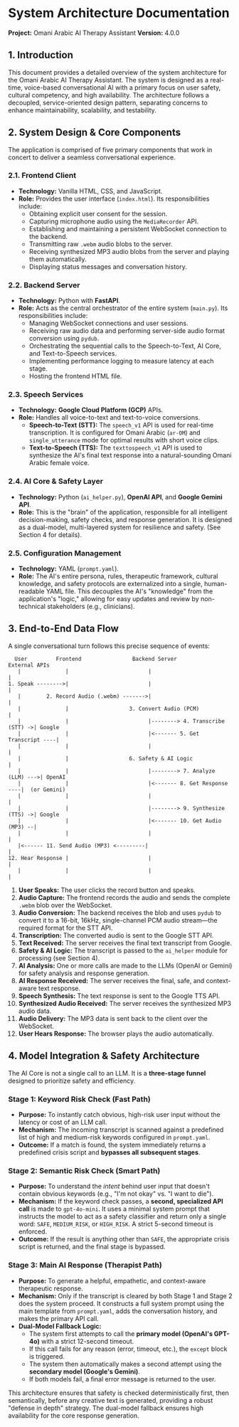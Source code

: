 # System Architecture Documentation

**Project:** Omani Arabic AI Therapy Assistant
**Version:** 4.0.0

## 1. Introduction

This document provides a detailed overview of the system architecture for the Omani Arabic AI Therapy Assistant. The system is designed as a real-time, voice-based conversational AI with a primary focus on user safety, cultural competency, and high availability. The architecture follows a decoupled, service-oriented design pattern, separating concerns to enhance maintainability, scalability, and testability.

## 2. System Design & Core Components

The application is comprised of five primary components that work in concert to deliver a seamless conversational experience.

### 2.1. Frontend Client
- **Technology:** Vanilla HTML, CSS, and JavaScript.
- **Role:** Provides the user interface (`index.html`). Its responsibilities include:
    - Obtaining explicit user consent for the session.
    - Capturing microphone audio using the `MediaRecorder` API.
    - Establishing and maintaining a persistent WebSocket connection to the backend.
    - Transmitting raw `.webm` audio blobs to the server.
    - Receiving synthesized MP3 audio blobs from the server and playing them automatically.
    - Displaying status messages and conversation history.

### 2.2. Backend Server
- **Technology:** Python with **FastAPI**.
- **Role:** Acts as the central orchestrator of the entire system (`main.py`). Its responsibilities include:
    - Managing WebSocket connections and user sessions.
    - Receiving raw audio data and performing server-side audio format conversion using `pydub`.
    - Orchestrating the sequential calls to the Speech-to-Text, AI Core, and Text-to-Speech services.
    - Implementing performance logging to measure latency at each stage.
    - Hosting the frontend HTML file.

### 2.3. Speech Services
- **Technology:** **Google Cloud Platform (GCP)** APIs.
- **Role:** Handles all voice-to-text and text-to-voice conversions.
    - **Speech-to-Text (STT):** The `speech_v1` API is used for real-time transcription. It is configured for Omani Arabic (`ar-OM`) and `single_utterance` mode for optimal results with short voice clips.
    - **Text-to-Speech (TTS):** The `texttospeech_v1` API is used to synthesize the AI's final text response into a natural-sounding Omani Arabic female voice.

### 2.4. AI Core & Safety Layer
- **Technology:** Python (`ai_helper.py`), **OpenAI API**, and **Google Gemini API**.
- **Role:** This is the "brain" of the application, responsible for all intelligent decision-making, safety checks, and response generation. It is designed as a dual-model, multi-layered system for resilience and safety. (See Section 4 for details).

### 2.5. Configuration Management
- **Technology:** YAML (`prompt.yaml`).
- **Role:** The AI's entire persona, rules, therapeutic framework, cultural knowledge, and safety protocols are externalized into a single, human-readable YAML file. This decouples the AI's "knowledge" from the application's "logic," allowing for easy updates and review by non-technical stakeholders (e.g., clinicians).

## 3. End-to-End Data Flow

A single conversational turn follows this precise sequence of events:

```
  User         Frontend                Backend Server                  External APIs
   |              |                         |                              |
1. Speak -------->|                         |                              |
   |        2. Record Audio (.webm) ------->|                              |
   |              |                   3. Convert Audio (PCM)               |
   |              |                         |--------> 4. Transcribe (STT) ->| Google
   |              |                         |<------- 5. Get Transcript ----|
   |              |                         |                              |
   |              |                   6. Safety & AI Logic                 |
   |              |                         |--------> 7. Analyze (LLM) --->| OpenAI
   |              |                         |<------- 8. Get Response ----|  (or Gemini)
   |              |                         |                              |
   |              |                         |--------> 9. Synthesize (TTS) ->| Google
   |              |                         |<------- 10. Get Audio (MP3) --|
   |              |                         |                              |
   |<------ 11. Send Audio (MP3) <---------|                              |
12. Hear Response |                         |                              |
   |              |                         |                              |
```

1.  **User Speaks:** The user clicks the record button and speaks.
2.  **Audio Capture:** The frontend records the audio and sends the complete `.webm` blob over the WebSocket.
3.  **Audio Conversion:** The backend receives the blob and uses `pydub` to convert it to a 16-bit, 16kHz, single-channel PCM audio stream—the required format for the STT API.
4.  **Transcription:** The converted audio is sent to the Google STT API.
5.  **Text Received:** The server receives the final text transcript from Google.
6.  **Safety & AI Logic:** The transcript is passed to the `ai_helper` module for processing (see Section 4).
7.  **AI Analysis:** One or more calls are made to the LLMs (OpenAI or Gemini) for safety analysis and response generation.
8.  **AI Response Received:** The server receives the final, safe, and context-aware text response.
9.  **Speech Synthesis:** The text response is sent to the Google TTS API.
10. **Synthesized Audio Received:** The server receives the synthesized MP3 audio data.
11. **Audio Delivery:** The MP3 data is sent back to the client over the WebSocket.
12. **User Hears Response:** The browser plays the audio automatically.

## 4. Model Integration & Safety Architecture

The AI Core is not a single call to an LLM. It is a **three-stage funnel** designed to prioritize safety and efficiency.

### Stage 1: Keyword Risk Check (Fast Path)
- **Purpose:** To instantly catch obvious, high-risk user input without the latency or cost of an LLM call.
- **Mechanism:** The incoming transcript is scanned against a predefined list of high and medium-risk keywords configured in `prompt.yaml`.
- **Outcome:** If a match is found, the system immediately returns a predefined crisis script and **bypasses all subsequent stages**.

### Stage 2: Semantic Risk Check (Smart Path)
- **Purpose:** To understand the *intent* behind user input that doesn't contain obvious keywords (e.g., "I'm not okay" vs. "I want to die").
- **Mechanism:** If the keyword check passes, a **second, specialized API call** is made to `gpt-4o-mini`. It uses a minimal system prompt that instructs the model to act as a safety classifier and return only a single word: `SAFE`, `MEDIUM_RISK`, or `HIGH_RISK`. A strict 5-second timeout is enforced.
- **Outcome:** If the result is anything other than `SAFE`, the appropriate crisis script is returned, and the final stage is bypassed.

### Stage 3: Main AI Response (Therapist Path)
- **Purpose:** To generate a helpful, empathetic, and context-aware therapeutic response.
- **Mechanism:** Only if the transcript is cleared by both Stage 1 and Stage 2 does the system proceed. It constructs a full system prompt using the main template from `prompt.yaml`, adds the conversation history, and makes the primary API call.
- **Dual-Model Fallback Logic:**
    - The system first attempts to call the **primary model (OpenAI's GPT-4o)** with a strict 12-second timeout.
    - If this call fails for any reason (error, timeout, etc.), the `except` block is triggered.
    - The system then automatically makes a second attempt using the **secondary model (Google's Gemini)**.
    - If both models fail, a final error message is returned to the user.

This architecture ensures that safety is checked deterministically first, then semantically, before any creative text is generated, providing a robust "defense in depth" strategy. The dual-model fallback ensures high availability for the core response generation.